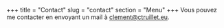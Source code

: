 +++
title = "Contact"
slug = "contact"
section = "Menu"
+++
Vous pouvez me contacter en envoyant un mail à clement@ctruillet.eu.